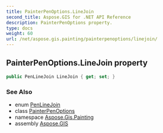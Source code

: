 ```yaml
---
title: PainterPenOptions.LineJoin
second_title: Aspose.GIS for .NET API Reference
description: PainterPenOptions property. 
type: docs
weight: 60
url: /net/aspose.gis.painting/painterpenoptions/linejoin/
---
```

## PainterPenOptions.LineJoin property

```csharp
public PenLineJoin LineJoin { get; set; }
```

### See Also

* enum [PenLineJoin](../../penlinejoin/)
* class [PainterPenOptions](../)
* namespace [Aspose.Gis.Painting](../../painterpenoptions/)
* assembly [Aspose.GIS](../../../)


